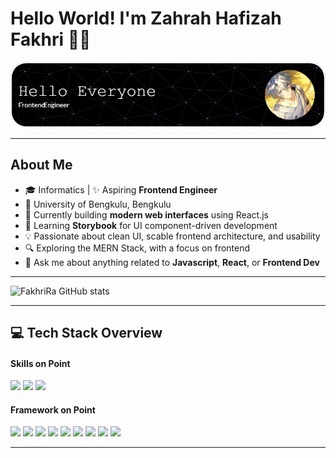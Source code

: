 # Hello World! I'm Zahrah Hafizah Fakhri 👋🏻

![Banner-Zara](img/Github-Banner.png)

---

## About Me

- 🎓 Informatics | ✨ Aspiring **Frontend Engineer**
- 🏫 University of Bengkulu, Bengkulu
- 🔭 Currently building **modern web interfaces** using React.js
- 📖 Learning **Storybook** for UI component-driven development
- 💡 Passionate about clean UI, scable frontend architecture, and usability
- 🔍 Exploring the MERN Stack, with a focus on frontend
- 💭 Ask me about anything related to **Javascript**, **React**, or **Frontend Dev**

---

![FakhriRa GitHub stats](https://github-readme-stats.vercel.app/api?username=FakhriRa-Dot&show_icons=true&theme=tokyonight&hide=prs,issues)

---

## 💻 Tech Stack Overview

#### Skills on Point

<img src="https://img.shields.io/badge/HTML5-E34F26?style=for-the-badge&logo=html5&logoColor=white">
<img src="https://img.shields.io/badge/CSS3-1572B6?style=for-the-badge&logo=css3&logoColor=white">
<img src="https://img.shields.io/badge/JavaScript-323330?style=for-the-badge&logo=javascript&logoColor=F7DF1E">

#### Framework on Point

<img src="https://img.shields.io/badge/Bootstrap-563D7C?style=for-the-badge&logo=bootstrap&logoColor=white">
<img src="https://img.shields.io/badge/Material%20UI-007FFF?style=for-the-badge&logo=mui&logoColor=white">
<img src="https://img.shields.io/badge/styled--components-DB7093?style=for-the-badge&logo=styled-components&logoColor=white">
<img src="https://img.shields.io/badge/Tailwind_CSS-38B2AC?style=for-the-badge&logo=tailwind-css&logoColor=white">
<img src="https://img.shields.io/badge/storybook-FF4785?style=for-the-badge&logo=storybook&logoColor=white">
<img src="https://img.shields.io/badge/React-20232A?style=for-the-badge&logo=react&logoColor=61DAFB">
<img src="https://img.shields.io/badge/Vite-B73BFE?style=for-the-badge&logo=vite&logoColor=FFD62E">
<img src="https://img.shields.io/badge/Express%20js-000000?style=for-the-badge&logo=express&logoColor=white">
<img src="https://img.shields.io/badge/Node%20js-339933?style=for-the-badge&logo=nodedotjs&logoColor=white">

---

<!-- The last person standing is the winner. If you want to be the last one standing, be strong. -- Kageyama Tobio -->
